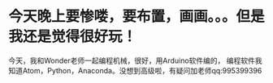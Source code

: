 # 今天晚上要惨喽，要布置，画画。。。但是我还是觉得很好玩！
今天，我和Wonder老师一起编程机械，很好，用Arduino软件编的，
编程软件我知道Atom，Python，Anaconda。没想到高级啦，有疑问加老师qq:995399396
